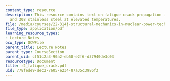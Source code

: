 ```yaml
---
content_type: resource
description: This resource contains text on fatigue crack propagation in types 304
  and 308 stainless steel at elevated temperatures.
file: /media/courses/22-314j-structural-mechanics-in-nuclear-power-technology-fall-2006/778fede9dec27605e23487a35c3986f3_r2_fatique_crack.pdf
file_type: application/pdf
learning_resource_types:
- Lecture Notes
ocw_type: OCWFile
parent_title: Lecture Notes
parent_type: CourseSection
parent_uid: cf51c2a3-90a2-eb50-e2f6-d37940de3c03
resourcetype: Document
title: r2_fatique_crack.pdf
uid: 778fede9-dec2-7605-e234-87a35c3986f3
---
```

